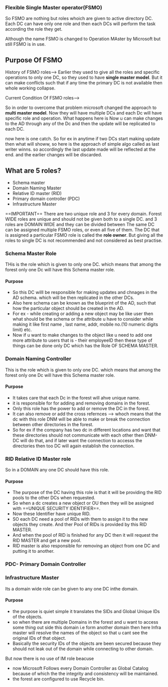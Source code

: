 
### Flexible Single Master operator(FSMO)

So FSMO are nothing but roles whoich are given to active directory DC.
Each DC can have only one role and then each DCs will perform the task according the role they get.

Although the name FSMO is changed to Operation MAster by Microsoft but still FSMO is in use.

## Purpose Of FSMO

History of FSMO roles-->
Earlier they used to give all the roles and specific operations to only one DC, so they used to have **single master model**.
But it can make conflicts such that if any time the primary DC is not available then whole working collapse.

Current Condition Of FSMO roles-->

So in order to overcome that problem microsoft changed the approach to **multi master model**.
Now they will have multiple DCs and each Dc will have specific role and operation.
What happens here is Now u can make changes to the AD through any of the Dc and then the update  will be replicated to each DC.

now here is one catch. So for ex in anytime if two DCs start making update then what will showw, so here is the approach of simple algo called as last writer winns. so accordingly the last update made will be reflected at the end. and the earlier changes will be discarded.

## What are 5 roles?

- Schema master
- Domain Naming Master
- Relative ID master (RID)
- Primary domain controller  (PDC)
- Infrastructure Master 

==IMPORTANT== 
There are two unique role and 3 for every domain.
Forest WIDE roles are unique and should not be given both to a single DC. and 3 roles are DOMAIN WIDE and they can be divided between 
The same DC can be assigned multiple FSMO roles, or even all five of them. The DC that is assigned a particular FSMO role is called the **role owner**.
But giving all the roles to single DC is not recommended and not considered as best practise.
### Schema Master Role


THis is the role which is given to only one DC. which means that among the forest only one Dc will have this Schema master role.
#### Purpose
- So this DC willl be responsible for making updates and chnages in the AD schema. which will be then replicated in the other DCs.
- Also here schema can be known as the blueprint of the AD, such that how the particular object should be created in the AD.
- For ex - while creating or adding a new object may be like user then what should be the schema or the attribute u have to consider while making it like first name , last name, addr, mobile no.(10 numeric digits limit) etc.
- Now if u want to make changes to the object like u need to add one more attribute to users that is - their employeeID then these type of things can be done only DC which has the Role OF SCHEMA MASTER.

### Domain Naming Controller

This is the role which is given to only one DC. which means that among the forest only one Dc will have this Schema master role.

#### Purpose
- It takes care that each Dc in the forest will ahve unique name.
- it is responsible for for adding and removing domains in the forest.
- Only this role has the power to add or remove the DC in the forest.
- It can also remove or add the cross refernces --> whoch means that the dc with this role DNM will be able to make or break the connection between other directories in the forest.
- So for ex if the company has two dc in different locations and want that these directories should not communicate with each other then DNM-DC  will do that, and if later want the connection to accesss the directories then too DC will again establish the connection.

### RID Relative ID Master role

So in a DOMAIN any one DC should have this role.

#### Purpose
- The purpose of the DC having this role is that it will be providing the RID pools to the other DCs when requested.
- So when a dc creates a new object or OU then they will be assigned with ==UNIQUE SECURITY IDENTIFIER==. 
- Now these Identifier have unique RID.
- SO each DC need a pool of RIDs with them to assign it to the new objects they create. And ther Pool of RIDs is provided by this RID MASTER.
- And when the pool of RID is finished for any DC then it will request the RID MASTER and get a new pool.
- RID master is also responsible for removing an object from one DC and putting it to another.

### PDC- Primary Domain Controller

### Infrastructure Master
Its a domain wide role can be given to any one DC inthe domain.

#### Purpose
- the purpose is quiet simple it translates the SIDs and Global Unique IDs of the objects.
- so when there are multiple Domains in the forest and u want to access some thing out side this domain i.e form another domain  then here Infra master will resolve the names of the object so that u cant see the original IDs of that object.
- Basically the security IDs of the objects are been secured because they should not leak out of the domain while connecting to other domain.

But now there is no use of IM role beacuse 
- now Microsoft Follows every Domain Controller as Global Catalog because of which the the integrity and consistency will be maintained.
- the forest are configured to use Recycle bin.


